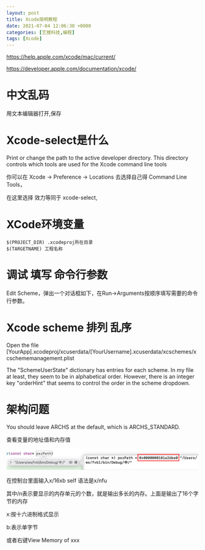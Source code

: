 ```yaml
---
layout: post
title: Xcode简明教程
date: 2021-07-04 12:06:30 +0800
categories: [艺搜科技,编程]
tags: [Xcode]
---
```


https://help.apple.com/xcode/mac/current/

https://developer.apple.com/documentation/xcode/

# 中文乱码

用文本编辑器打开,保存

# Xcode-select是什么

Print or change the path to the active developer directory. This directory controls which tools are used for the Xcode command line tools

你可以在 Xcode -> Preference -> Locations 去选择自己得 Command Line Tools，

在这里选择 效力等同于 xcode-select,

# XCode环境变量

```
$(PROJECT_DIR) .xcodeproj所在目录
$(TARGETNAME) 工程名称
```

# 调试 填写 命令行参数

Edit Scheme，弹出一个对话框如下，在Run->Arguments按顺序填写需要的命令行参数。

# Xcode scheme 排列 乱序

Open the file [YourApp].xcodeproj/xcuserdata/[YourUsername].xcuserdata/xcschemes/xcschememanagement.plist

The "SchemeUserState" dictionary has entries for each scheme. In my file at least, they seem to be in alphabetical order. However, there is an integer key "orderHint" that seems to control the order in the scheme dropdown.

# 





# 架构问题

You should leave ARCHS at the default, which is ARCHS_STANDARD.





查看变量的地址值和内存值

![](/assets/mac/xcode.png)

在控制台里面输入x/16xb self  语法是x/nfu <addr>

其中/n表示要显示的内存单元的个数，就是输出多长的内存。上面是输出了16个字节的内存

x:按十六进制格式显示

b:表示单字节

或者右键View Memory of xxx

